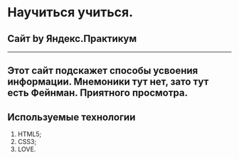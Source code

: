 # Научиться учиться.
## Сайт by Яндекс.Практикум
----------------------------------------------
Этот сайт подскажет способы усвоения информации.
Мнемоники тут нет, зато тут есть Фейнман.
Приятного просмотра.
---------------------------------------------
## Используемые технологии
1. HTML5;
2. CSS3;
3. LOVE.
